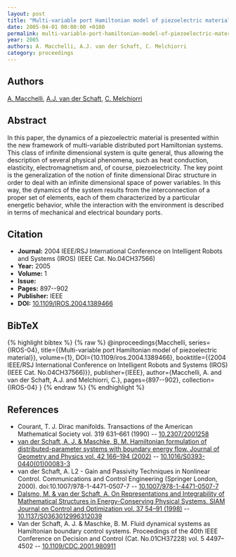 ```yaml
---
layout: post
title: "Multi-variable port Hamiltonian model of piezoelectric material"
date: 2005-04-01 00:00:00 +0100
permalink: multi-variable-port-hamiltonian-model-of-piezoelectric-material
year: 2005
authors: A. Macchelli, A.J. van der Schaft, C. Melchiorri
category: proceedings
---
```

 
## Authors
[A. Macchelli](authors/alessandro_macchelli), [A.J. van der Schaft](authors/arjan_van_der_schaft), [C. Melchiorri](authors/claudio_melchiorri)
 
## Abstract
In this paper, the dynamics of a piezoelectric material is presented within the new framework of multi-variable distributed port Hamiltonian systems. This class of infinite dimensional system is quite general, thus allowing the description of several physical phenomena, such as heat conduction, elasticity, electromagnetism and, of course, piezoelectricity. The key point is the generalization of the notion of finite dimensional Dirac structure in order to deal with an infinite dimensional space of power variables. In this way, the dynamics of the system results from the interconnection of a proper set of elements, each of them characterized by a particular energetic behavior, while the interaction with the environment is described in terms of mechanical and electrical boundary ports.
 
## Citation
- **Journal:** 2004 IEEE/RSJ International Conference on Intelligent Robots and Systems (IROS) (IEEE Cat. No.04CH37566)
- **Year:** 2005
- **Volume:** 1
- **Issue:** 
- **Pages:** 897--902
- **Publisher:** IEEE
- **DOI:** [10.1109/IROS.2004.1389466](https://doi.org/10.1109/IROS.2004.1389466)
 
## BibTeX
{% highlight bibtex %}
{% raw %}
@inproceedings{Macchelli,
  series={IROS-04},
  title={{Multi-variable port Hamiltonian model of piezoelectric material}},
  volume={1},
  DOI={10.1109/iros.2004.1389466},
  booktitle={{2004 IEEE/RSJ International Conference on Intelligent Robots and Systems (IROS) (IEEE Cat. No.04CH37566)}},
  publisher={IEEE},
  author={Macchelli, A. and van der Schaft, A.J. and Melchiorri, C.},
  pages={897--902},
  collection={IROS-04}
}
{% endraw %}
{% endhighlight %}
 
## References
- Courant, T. J. Dirac manifolds. Transactions of the American Mathematical Society vol. 319 631–661 (1990) -- [10.2307/2001258](https://doi.org/10.2307/2001258)
- [van der Schaft, A. J. & Maschke, B. M. Hamiltonian formulation of distributed-parameter systems with boundary energy flow. Journal of Geometry and Physics vol. 42 166–194 (2002)](hamiltonian-formulation-of-distributed-parameter-systems-with-boundary-energy-flow) -- [10.1016/S0393-0440(01)00083-3](https://doi.org/10.1016/S0393-0440(01)00083-3)
- van der Schaft, A. L2 - Gain and Passivity Techniques in Nonlinear Control. Communications and Control Engineering (Springer London, 2000). doi:10.1007/978-1-4471-0507-7 -- [10.1007/978-1-4471-0507-7](https://doi.org/10.1007/978-1-4471-0507-7)
- [Dalsmo, M. & van der Schaft, A. On Representations and Integrability of Mathematical Structures in Energy-Conserving Physical Systems. SIAM Journal on Control and Optimization vol. 37 54–91 (1998)](on-representations-and-integrability-of-mathematical-structures-in-energy-conserving-physical-systems) -- [10.1137/S0363012996312039](https://doi.org/10.1137/S0363012996312039)
- Van der Schaft, A. J. & Maschke, B. M. Fluid dynamical systems as Hamiltonian boundary control systems. Proceedings of the 40th IEEE Conference on Decision and Control (Cat. No.01CH37228) vol. 5 4497–4502 -- [10.1109/CDC.2001.980911](https://doi.org/10.1109/CDC.2001.980911)

